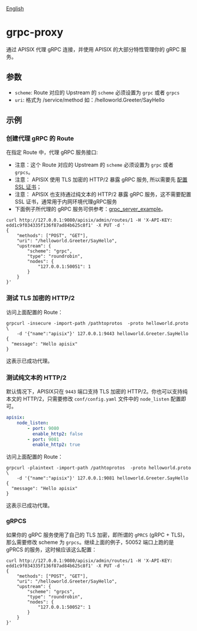 <!--
#
# Licensed to the Apache Software Foundation (ASF) under one or more
# contributor license agreements.  See the NOTICE file distributed with
# this work for additional information regarding copyright ownership.
# The ASF licenses this file to You under the Apache License, Version 2.0
# (the "License"); you may not use this file except in compliance with
# the License.  You may obtain a copy of the License at
#
#     http://www.apache.org/licenses/LICENSE-2.0
#
# Unless required by applicable law or agreed to in writing, software
# distributed under the License is distributed on an "AS IS" BASIS,
# WITHOUT WARRANTIES OR CONDITIONS OF ANY KIND, either express or implied.
# See the License for the specific language governing permissions and
# limitations under the License.
#
-->

[English](../grpc-proxy.md)

# grpc-proxy

通过 APISIX 代理 gRPC 连接，并使用 APISIX 的大部分特性管理你的 gRPC 服务。

## 参数

* `scheme`: Route 对应的 Upstream 的 `scheme` 必须设置为 `grpc` 或者 `grpcs`
* `uri`: 格式为 /service/method 如：/helloworld.Greeter/SayHello

## 示例

### 创建代理 gRPC 的 Route

在指定 Route 中，代理 gRPC 服务接口:

* 注意：这个 Route 对应的 Upstream 的 `scheme` 必须设置为 `grpc` 或者 `grpcs`。
* 注意： APISIX 使用 TLS 加密的 HTTP/2 暴露 gRPC 服务, 所以需要先 [配置 SSL 证书](https.md)；
* 注意： APISIX 也支持通过纯文本的 HTTP/2 暴露 gRPC 服务，这不需要配置 SSL 证书，通常用于内网环境代理gRPC服务
* 下面例子所代理的 gRPC 服务可供参考：[grpc_server_example](https://github.com/api7/grpc_server_example)。

```shell
curl http://127.0.0.1:9080/apisix/admin/routes/1 -H 'X-API-KEY: edd1c9f034335f136f87ad84b625c8f1' -X PUT -d '
{
    "methods": ["POST", "GET"],
    "uri": "/helloworld.Greeter/SayHello",
    "upstream": {
        "scheme": "grpc",
        "type": "roundrobin",
        "nodes": {
            "127.0.0.1:50051": 1
        }
    }
}'
```

### 测试 TLS 加密的 HTTP/2

访问上面配置的 Route：

```shell
grpcurl -insecure -import-path /pathtoprotos  -proto helloworld.proto  \
    -d '{"name":"apisix"}' 127.0.0.1:9443 helloworld.Greeter.SayHello
{
  "message": "Hello apisix"
}
```

这表示已成功代理。

### 测试纯文本的 HTTP/2

默认情况下，APISIX只在 `9443` 端口支持 TLS 加密的 HTTP/2。你也可以支持纯本文的 HTTP/2，只需要修改 `conf/config.yaml` 文件中的 `node_listen` 配置即可。

```yaml
apisix:
    node_listen:
        - port: 9080
          enable_http2: false
        - port: 9081
          enable_http2: true
```

访问上面配置的 Route：

```shell
grpcurl -plaintext -import-path /pathtoprotos  -proto helloworld.proto  \
    -d '{"name":"apisix"}' 127.0.0.1:9081 helloworld.Greeter.SayHello
{
  "message": "Hello apisix"
}
```

这表示已成功代理。

### gRPCS

如果你的 gRPC 服务使用了自己的 TLS 加密，即所谓的 `gPRCS` (gRPC + TLS)，那么需要修改 scheme 为 `grpcs`。继续上面的例子，50052 端口上跑的是 gPRCS 的服务，这时候应该这么配置：

```shell
curl http://127.0.0.1:9080/apisix/admin/routes/1 -H 'X-API-KEY: edd1c9f034335f136f87ad84b625c8f1' -X PUT -d '
{
    "methods": ["POST", "GET"],
    "uri": "/helloworld.Greeter/SayHello",
    "upstream": {
        "scheme": "grpcs",
        "type": "roundrobin",
        "nodes": {
            "127.0.0.1:50052": 1
        }
    }
}'
```
